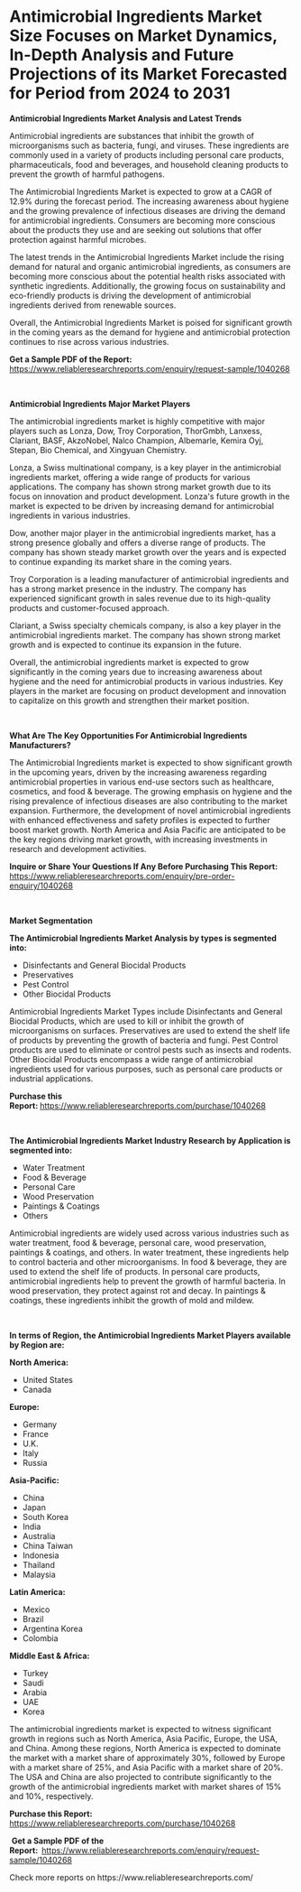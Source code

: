 <p><h1>Antimicrobial Ingredients Market Size Focuses on Market Dynamics, In-Depth Analysis and Future Projections of its Market Forecasted for Period from 2024 to 2031</h1></p><p><strong>Antimicrobial Ingredients Market Analysis and Latest Trends</strong></p>
<p><p>Antimicrobial ingredients are substances that inhibit the growth of microorganisms such as bacteria, fungi, and viruses. These ingredients are commonly used in a variety of products including personal care products, pharmaceuticals, food and beverages, and household cleaning products to prevent the growth of harmful pathogens.</p><p>The Antimicrobial Ingredients Market is expected to grow at a CAGR of 12.9% during the forecast period. The increasing awareness about hygiene and the growing prevalence of infectious diseases are driving the demand for antimicrobial ingredients. Consumers are becoming more conscious about the products they use and are seeking out solutions that offer protection against harmful microbes.</p><p>The latest trends in the Antimicrobial Ingredients Market include the rising demand for natural and organic antimicrobial ingredients, as consumers are becoming more conscious about the potential health risks associated with synthetic ingredients. Additionally, the growing focus on sustainability and eco-friendly products is driving the development of antimicrobial ingredients derived from renewable sources.</p><p>Overall, the Antimicrobial Ingredients Market is poised for significant growth in the coming years as the demand for hygiene and antimicrobial protection continues to rise across various industries.</p></p>
<p><strong>Get a Sample PDF of the Report:&nbsp;</strong> <a href="https://www.reliableresearchreports.com/enquiry/request-sample/1040268">https://www.reliableresearchreports.com/enquiry/request-sample/1040268</a></p>
<p>&nbsp;</p>
<p><strong>Antimicrobial Ingredients Major Market Players</strong></p>
<p><p>The antimicrobial ingredients market is highly competitive with major players such as Lonza, Dow, Troy Corporation, ThorGmbh, Lanxess, Clariant, BASF, AkzoNobel, Nalco Champion, Albemarle, Kemira Oyj, Stepan, Bio Chemical, and Xingyuan Chemistry.</p><p>Lonza, a Swiss multinational company, is a key player in the antimicrobial ingredients market, offering a wide range of products for various applications. The company has shown strong market growth due to its focus on innovation and product development. Lonza's future growth in the market is expected to be driven by increasing demand for antimicrobial ingredients in various industries.</p><p>Dow, another major player in the antimicrobial ingredients market, has a strong presence globally and offers a diverse range of products. The company has shown steady market growth over the years and is expected to continue expanding its market share in the coming years.</p><p>Troy Corporation is a leading manufacturer of antimicrobial ingredients and has a strong market presence in the industry. The company has experienced significant growth in sales revenue due to its high-quality products and customer-focused approach.</p><p>Clariant, a Swiss specialty chemicals company, is also a key player in the antimicrobial ingredients market. The company has shown strong market growth and is expected to continue its expansion in the future.</p><p>Overall, the antimicrobial ingredients market is expected to grow significantly in the coming years due to increasing awareness about hygiene and the need for antimicrobial products in various industries. Key players in the market are focusing on product development and innovation to capitalize on this growth and strengthen their market position.</p></p>
<p>&nbsp;</p>
<p><strong>What Are The Key Opportunities For Antimicrobial Ingredients Manufacturers?</strong></p>
<p><p>The Antimicrobial Ingredients market is expected to show significant growth in the upcoming years, driven by the increasing awareness regarding antimicrobial properties in various end-use sectors such as healthcare, cosmetics, and food & beverage. The growing emphasis on hygiene and the rising prevalence of infectious diseases are also contributing to the market expansion. Furthermore, the development of novel antimicrobial ingredients with enhanced effectiveness and safety profiles is expected to further boost market growth. North America and Asia Pacific are anticipated to be the key regions driving market growth, with increasing investments in research and development activities.</p></p>
<p><strong>Inquire or Share Your Questions If Any Before Purchasing This Report:</strong> <a href="https://www.reliableresearchreports.com/enquiry/pre-order-enquiry/1040268">https://www.reliableresearchreports.com/enquiry/pre-order-enquiry/1040268</a></p>
<p>&nbsp;</p>
<p><strong>Market Segmentation</strong></p>
<p><strong>The Antimicrobial Ingredients Market Analysis by types is segmented into:</strong></p>
<p><ul><li>Disinfectants and General Biocidal Products</li><li>Preservatives</li><li>Pest Control</li><li>Other Biocidal Products</li></ul></p>
<p><p>Antimicrobial Ingredients Market Types include Disinfectants and General Biocidal Products, which are used to kill or inhibit the growth of microorganisms on surfaces. Preservatives are used to extend the shelf life of products by preventing the growth of bacteria and fungi. Pest Control products are used to eliminate or control pests such as insects and rodents. Other Biocidal Products encompass a wide range of antimicrobial ingredients used for various purposes, such as personal care products or industrial applications.</p></p>
<p><strong>Purchase this Report:&nbsp;</strong><a href="https://www.reliableresearchreports.com/purchase/1040268">https://www.reliableresearchreports.com/purchase/1040268</a></p>
<p>&nbsp;</p>
<p><strong>The Antimicrobial Ingredients Market Industry Research by Application is segmented into:</strong></p>
<p><ul><li>Water Treatment</li><li>Food & Beverage</li><li>Personal Care</li><li>Wood Preservation</li><li>Paintings & Coatings</li><li>Others</li></ul></p>
<p><p>Antimicrobial ingredients are widely used across various industries such as water treatment, food & beverage, personal care, wood preservation, paintings & coatings, and others. In water treatment, these ingredients help to control bacteria and other microorganisms. In food & beverage, they are used to extend the shelf life of products. In personal care products, antimicrobial ingredients help to prevent the growth of harmful bacteria. In wood preservation, they protect against rot and decay. In paintings & coatings, these ingredients inhibit the growth of mold and mildew.</p></p>
<p>&nbsp;</p>
<p><strong>In terms of Region, the Antimicrobial Ingredients Market Players available by Region are:</strong></p>
<p>
    <p> <strong> North America: </strong>
        <ul>
            <li>United States</li>
            <li>Canada</li>
        </ul>
        </p> 
    <p> <strong> Europe: </strong>
        <ul>
            <li>Germany</li>
            <li>France</li>
            <li>U.K.</li>
            <li>Italy</li>
            <li>Russia</li>
        </ul>
        </p> 
    <p> <strong> Asia-Pacific: </strong>
        <ul>
            <li>China</li>
            <li>Japan</li>
            <li>South Korea</li>
            <li>India</li>
            <li>Australia</li>
            <li>China Taiwan</li>
            <li>Indonesia</li>
            <li>Thailand</li>
            <li>Malaysia</li>
        </ul>
        </p> 
    <p> <strong> Latin America: </strong>
        <ul>
            <li>Mexico</li>
            <li>Brazil</li>
            <li>Argentina Korea</li>
            <li>Colombia</li>
        </ul>
        </p> 
    <p> <strong> Middle East & Africa: </strong>
        <ul>
            <li>Turkey</li>
            <li>Saudi</li>
            <li>Arabia</li>
            <li>UAE</li>
            <li>Korea</li>
        </ul>
    </p>
    </p>
<p><p>The antimicrobial ingredients market is expected to witness significant growth in regions such as North America, Asia Pacific, Europe, the USA, and China. Among these regions, North America is expected to dominate the market with a market share of approximately 30%, followed by Europe with a market share of 25%, and Asia Pacific with a market share of 20%. The USA and China are also projected to contribute significantly to the growth of the antimicrobial ingredients market with market shares of 15% and 10%, respectively.</p></p>
<p><strong>Purchase this Report: </strong><a href="https://www.reliableresearchreports.com/purchase/1040268">https://www.reliableresearchreports.com/purchase/1040268</a></p>
<p>&nbsp;<strong>Get a Sample PDF of the Report:&nbsp;&nbsp;</strong><a href="https://www.reliableresearchreports.com/enquiry/request-sample/1040268">https://www.reliableresearchreports.com/enquiry/request-sample/1040268</a></p>
<p><strong></strong></p>
<p>Check more reports on https://www.reliableresearchreports.com/</p>